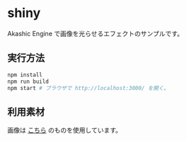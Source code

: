 # shiny

Akashic Engine で画像を光らせるエフェクトのサンプルです。

## 実行方法

```sh
npm install
npm run build
npm start # ブラウザで http://localhost:3000/ を開く。
```

## 利用素材

画像は [こちら](https://akashic-games.github.io/asset/material.html) のものを使用しています。
